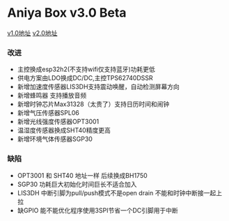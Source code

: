 # Aniya Box v3.0 Beta

[v1.0地址](https://github.com/freedom10086/EpdAniyaBox)
[v2.0地址](https://github.com/freedom10086/EpdAniyaBoxV2/tree/v2)

### 改进
- 主控换成esp32h2(不支持wifi仅支持蓝牙)功耗更低
- 供电方案由LDO换成DC/DC,主控TPS62740DSSR
- 新增加速度传感器LIS3DH支持震动唤醒，自动检测屏幕方向
- 新增蜂鸣器 支持播放音频
- 新增时钟芯片Max31328（太贵了）支持日历时间和闹钟
- 新增气压传感器SPL06
- 新增光线强度传感器OPT3001
- 温湿度传感器换成SHT40精度更高
- 新增环境气体传感器SGP30


### 缺陷
- OPT3001 和 SHT40 地址一样 后续换成BH1750
- SGP30 功耗巨大初始化时间巨长不适合加入
- LIS3DH 中断引脚为pull/push模式不是open drain 不能和时钟中断接一起上拉
- 缺GPIO 能不能优化程序使用3SPI节省一个DC引脚用于中断
